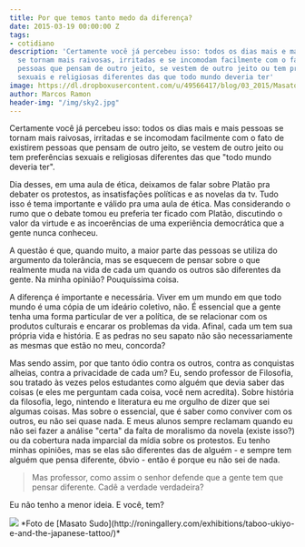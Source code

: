 ```yaml
---
title: Por que temos tanto medo da diferença?
date: 2015-03-19 00:00:00 Z
tags:
- cotidiano
description: 'Certamente você já percebeu isso: todos os dias mais e mais pessoas
  se tornam mais raivosas, irritadas e se incomodam facilmente com o fato de existirem
  pessoas que pensam de outro jeito, se vestem de outro jeito ou tem preferências
  sexuais e religiosas diferentes das que todo mundo deveria ter'
image: https://dl.dropboxusercontent.com/u/49566417/blog/03_2015/Masato%20Sudo.jpg
author: Marcos Ramon
header-img: "/img/sky2.jpg"
---
```


Certamente você já percebeu isso: todos os dias mais e mais pessoas se tornam mais raivosas, irritadas e se incomodam facilmente com o fato de existirem pessoas que pensam de outro jeito, se vestem de outro jeito ou tem preferências sexuais e religiosas diferentes das que "todo mundo deveria ter".

Dia desses, em uma aula de ética, deixamos de falar sobre Platão pra debater os protestos, as insatisfações políticas e as novelas da tv. Tudo isso é tema importante e válido pra uma aula de ética. Mas considerando o rumo que o debate tomou eu preferia ter ficado com Platão, discutindo o valor da virtude e as incoerências de uma experiência democrática que a gente nunca conheceu.

A questão é que, quando muito, a maior parte das pessoas se utiliza do argumento da tolerância, mas se esquecem de pensar sobre o que realmente muda na vida de cada um quando os outros são diferentes da gente. Na minha opinião? Pouquíssima coisa.

A diferença é importante e necessária. Viver em um mundo em que todo mundo é uma cópia de um ideário coletivo, não. É essencial que a gente tenha uma forma particular de ver a política, de se relacionar com os produtos culturais e encarar os problemas da vida. Afinal, cada um tem sua própria vida e história. E as pedras no seu sapato não são necessariamente as mesmas que estão no meu, concorda?

Mas sendo assim, por que tanto ódio contra os outros, contra as conquistas alheias, contra a privacidade de cada um?
Eu, sendo professor de Filosofia, sou tratado às vezes pelos estudantes como alguém que devia saber das coisas (e eles me perguntam cada coisa, você nem acredita). Sobre história da filosofia, lego, nintendo e literatura eu me orgulho de dizer que sei algumas coisas. Mas sobre o essencial, que é saber como conviver com os outros, eu não sei quase nada. E meus alunos sempre reclamam quando eu não sei fazer a análise "certa" da falta de moralismo da novela (existe isso?) ou da cobertura nada imparcial da mídia sobre os protestos. Eu tenho minhas opiniões, mas se elas são diferentes das de alguém - e sempre tem alguém que pensa diferente, óbvio - então é porque eu não sei de nada.

> Mas professor, como assim o senhor defende que a gente tem que pensar diferente. Cadê a verdade verdadeira?

Eu não tenho a menor ideia. E você, tem?

<img src="https://dl.dropboxusercontent.com/u/49566417/blog/03_2015/Masato%20Sudo.jpg">
<span class="caption text-muted">*Foto de [Masato Sudo](http://roningallery.com/exhibitions/taboo-ukiyo-e-and-the-japanese-tattoo/)*</span>
